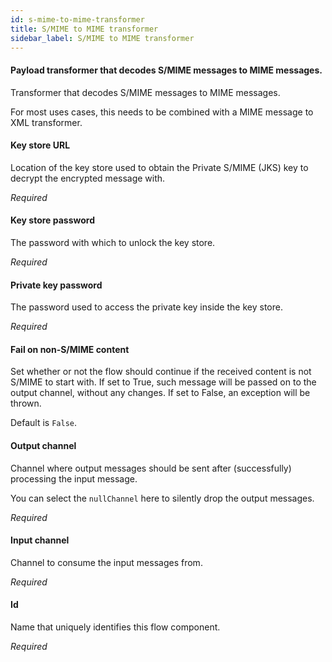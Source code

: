 ```yaml
---
id: s-mime-to-mime-transformer
title: S/MIME to MIME transformer
sidebar_label: S/MIME to MIME transformer
---
```

#### Payload transformer that decodes S/MIME messages to MIME messages.
Transformer that decodes S/MIME messages to MIME messages.

For most uses cases, this needs to be combined with a MIME message to XML transformer.

#### Key store URL
Location of the key store used to obtain the Private S/MIME (JKS) key to decrypt the encrypted message with.

<i>Required</i>


#### Key store password
The password with which to unlock the key store.

<i>Required</i>


#### Private key password
The password used to access the private key inside the key store.

<i>Required</i>


####  Fail on non-S/MIME content
Set whether or not the flow should continue if the received content is not S/MIME to start with. If set to True, such message will be passed on to the output channel, without any changes. If set to False, an exception will be thrown.

Default is <code>False</code>.


#### Output channel
Channel where output messages should be sent after (successfully) processing the input message.

You can select the <code>nullChannel</code> here to silently drop the output messages.

<i>Required</i>

#### Input channel
Channel to consume the input messages from.

<i>Required</i>

#### Id
Name that uniquely identifies this flow component.

<i>Required</i>

